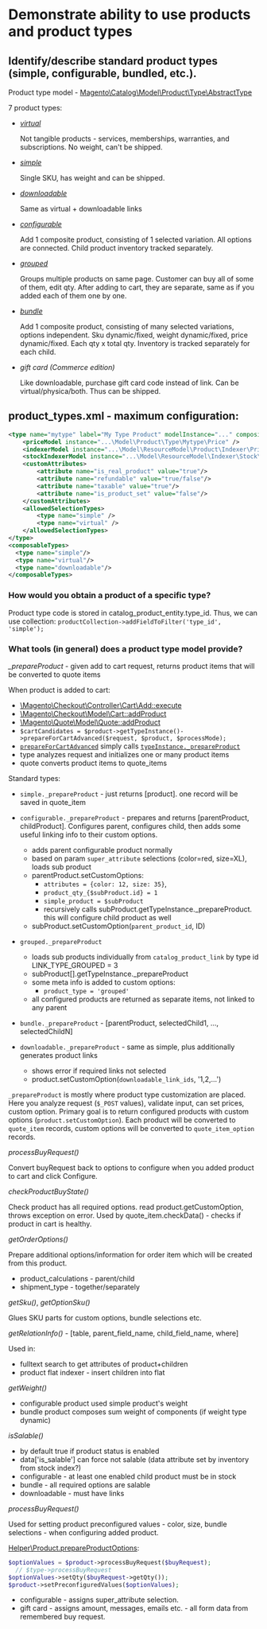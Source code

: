 # Demonstrate ability to use products and product types

## Identify/describe standard product types (simple, configurable, bundled, etc.).

Product type model - [Magento\Catalog\Model\Product\Type\AbstractType](https://github.com/magento/magento2/blob/2.2-develop/app/code/Magento/Catalog/Model/Product/Type/AbstractType.php)

7 product types:

- [*virtual*](https://github.com/magento/magento2/blob/2.2-develop/app/code/Magento/Catalog/Model/Product/Type/Virtual.php)

    Not tangible products - services, memberships, warranties, and subscriptions. No weight, can't be shipped.

- [*simple*](https://github.com/magento/magento2/blob/2.2-develop/app/code/Magento/Catalog/Model/Product/Type/Simple.php)

    Single SKU, has weight and can be shipped.
    
- [*downloadable*](https://github.com/magento/magento2/blob/2.2-develop/app/code/Magento/Downloadable/Model/Product/Type.php)

    Same as virtual + downloadable links
    
- [*configurable*](https://github.com/magento/magento2/blob/2.2-develop/app/code/Magento/ConfigurableProduct/Model/Product/Type/Configurable.php)

    Add 1 composite product, consisting of 1 selected variation. All options are connected.
    Child product inventory tracked separately.
    
- [*grouped*](https://github.com/magento/magento2/blob/2.2-develop/app/code/Magento/GroupedProduct/Model/Product/Type/Grouped.php)

    Groups multiple products on same page. Customer can buy all of some of them, edit qty.
    After adding to cart, they are separate, same as if you added each of them one by one.

- [*bundle*](https://github.com/magento/magento2/blob/2.2-develop/app/code/Magento/Bundle/Model/Product/Type.php)

    Add 1 composite product, consisting of many selected variations, options independent.
    Sku dynamic/fixed, weight dynamic/fixed, price dynamic/fixed. Each qty x total qty.
    Inventory is tracked separately for each child.
    
- *gift card (Commerce edition)*

    Like downloadable, purchase gift card code instead of link.
    Can be virtual/physica/both. Thus can be shipped.
    
## product_types.xml - maximum configuration:
```xml
<type name="mytype" label="My Type Product" modelInstance="..." composite="false" isQty="false" canUseQtyDecimals="true" indexPriority="10" sortOrder="10">
    <priceModel instance="...\Model\Product\Type\Mytype\Price" />
    <indexerModel instance="...\Model\ResourceModel\Product\Indexer\Price\Mytype" />
    <stockIndexerModel instance="...\Model\ResourceModel\Indexer\Stock\Mytype" />
    <customAttributes>
        <attribute name="is_real_product" value="true"/>
        <attribute name="refundable" value="true/false"/>
        <attribute name="taxable" value="true"/>
        <attribute name="is_product_set" value="false"/>
    </customAttributes>
    <allowedSelectionTypes>
        <type name="simple" />
        <type name="virtual" />
    </allowedSelectionTypes>
</type>
<composableTypes>
  <type name="simple"/>
  <type name="virtual"/>
  <type name="downloadable"/>
</composableTypes>
```

### How would you obtain a product of a specific type?

Product type code is stored in catalog_product_entity.type_id. Thus, we can use collection:
`productCollection->addFieldToFilter('type_id', 'simple');`

### What tools (in general) does a product type model provide?

*_prepareProduct* - given add to cart request, returns product items that will be converted to quote items

When product is added to cart:
- [\Magento\Checkout\Controller\Cart\Add::execute](https://github.com/magento/magento2/blob/2.2-develop/app/code/Magento/Checkout/Controller/Cart/Add.php#L80)
- [\Magento\Checkout\Model\Cart::addProduct](https://github.com/magento/magento2/blob/2.2-develop/app/code/Magento/Checkout/Model/Cart.php#L354)
- [\Magento\Quote\Model\Quote::addProduct](https://github.com/magento/magento2/blob/2.2-develop/app/code/Magento/Quote/Model/Quote.php#L1583)
- `$cartCandidates = $product->getTypeInstance()->prepareForCartAdvanced($request, $product, $processMode);`
- [`prepareForCartAdvanced`](https://github.com/magento/magento2/blob/2.2-develop/app/code/Magento/Catalog/Model/Product/Type/AbstractType.php#L455) simply calls [`typeInstance._prepareProduct`](https://github.com/magento/magento2/blob/2.2-develop/app/code/Magento/Catalog/Model/Product/Type/AbstractType.php#L371)
- type analyzes request and initializes one or many product items
- quote converts product items to quote_items

Standard types:
- `simple._prepareProduct` - just returns [product]. one record will be saved in quote_item
- `configurable._prepareProduct` - prepares and returns [parentProduct, childProduct].
  Configures parent, configures child, then adds some useful linking info to their custom options.

  * adds parent configurable product normally
  * based on param `super_attribute` selections (color=red, size=XL), loads sub product
  * parentProduct.setCustomOptions:
    + `attributes = {color: 12, size: 35}`, 
    + `product_qty_{$subProduct.id} = 1`
    + `simple_product = $subProduct`
    + recursively calls subProduct.getTypeInstance._prepareProduct. this will configure child product as well
  * subProduct.setCustomOption(`parent_product_id`, ID)
- `grouped._prepareProduct`
  * loads sub products individually from `catalog_product_link` by type id LINK_TYPE_GROUPED = 3
  * subProduct[].getTypeInstance._prepareProduct
  * some meta info is added to custom options:
    + `product_type = 'grouped'`
  * all configured products are returned as separate items, not linked to any parent
- `bundle._prepareProduct` - [parentProduct, selectedChild1, ..., selectedChildN]
- `downloadable._prepareProduct` - same as simple, plus additionally generates product links
  * shows error if required links not selected
  * product.setCustomOption(`downloadable_link_ids`, '1,2,...')

`_prepareProduct` is mostly where product type customization are placed. Here you analyze request (`$_POST` values),
validate input, can set prices, custom option.
Primary goal is to return configured products with custom options (`product.setCustomOption`).
Each product will be converted to `quote_item` records, custom options will be converted to `quote_item_option` records.


*processBuyRequest()*

Convert buyRequest back to options to configure when you added product to cart and click Configure.


*checkProductBuyState()*

Check product has all required options. read product.getCustomOption, throws exception on error.
Used by quote_item.checkData() - checks if product in cart is healthy.


*getOrderOptions()*

Prepare additional options/information for order item which will be created from this product.

- product_calculations - parent/child
- shipment_type - together/separately


*getSku()*, *getOptionSku()*

Glues SKU parts for custom options, bundle selections etc.


*getRelationInfo()* - [table, parent_field_name, child_field_name, where]

Used in:
- fulltext search to get attributes of product+children
- product flat indexer - insert children into flat


*getWeight()*

- configurable product used simple product's weight
- bundle product composes sum weight of components (if weight type dynamic)


*isSalable()*

- by default true if product status is enabled
- data['is_salable'] can force not salable (data attribute set by inventory from stock index?)
- configurable - at least one enabled child product must be in stock
- bundle - all required options are salable
- downloadable - must have links


*processBuyRequest()*

Used for setting product preconfigured values - color, size, bundle selections - when
configuring added product.

[Helper\Product.prepareProductOptions](https://github.com/magento/magento2/blob/2.2-develop/app/code/Magento/Catalog/Helper/Product.php#L485):
```php
$optionValues = $product->processBuyRequest($buyRequest);
  // $type->processBuyRequest
$optionValues->setQty($buyRequest->getQty());
$product->setPreconfiguredValues($optionValues);
```

- configurable - assigns super_attribute selection.
- gift card - assigns amount, messages, emails etc. - all form data from remembered buy request.
